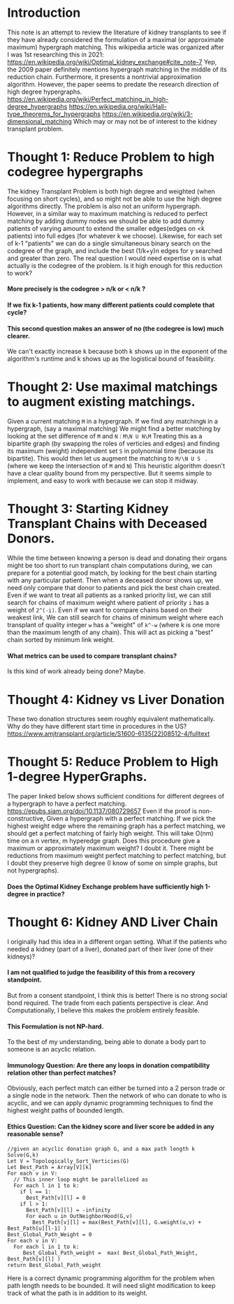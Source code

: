 # Introduction
This note is an attempt to review the literature of kidney transplants to see 
if they have already considered the formulation of a maximal (or approximate maximum) hypergraph matching.
This wikipedia article was organized after I was 1st researching this in 2021:
https://en.wikipedia.org/wiki/Optimal_kidney_exchange#cite_note-7
Yep, the 2009 paper definitely mentions hypergraph matching in the middle of its reduction chain.
Furthermore, it presents a nontrivial approximation algorithm.
However, the paper seems to predate the research direction of high degree hypergraphs.
https://en.wikipedia.org/wiki/Perfect_matching_in_high-degree_hypergraphs
https://en.wikipedia.org/wiki/Hall-type_theorems_for_hypergraphs
https://en.wikipedia.org/wiki/3-dimensional_matching
Which may or may not be of interest to the kidney transplant problem.

# Thought 1: Reduce Problem to high codegree hypergraphs
The kidney Transplant Problem is both high degree and weighted (when focusing on short cycles),
and so might not be able to use the high degree algorithms directly. 
The problem is also not an uniform hypergraph.
However, in a similar way to maximum matching is reduced to perfect matching by adding dummy nodes we
should be able to add dummy patients of varying amount to extend the smaller edges(edges on <k patients)
into full edges (for whatever k we choose).
Likewise, for each set of k-1 "patients" we can do a single simultaneous binary search on
the codegree of the graph, and include the best (1/k+y)n edges for y searched and greater than zero.
The real question I would need expertise on is what actually is the codegree of the problem.
Is it high enough for this reduction to work?
#### More precisely is the codegree > n/k or < n/k ?
#### If we fix k-1 patients, how many different patients could complete that cycle?
#### This second question makes an answer of no (the codegree is low) much clearer.
We can't exactly increase k because both k shows up in the exponent of the algorithm's runtime
and k shows up as the logistical bound of feasibility.

# Thought 2: Use maximal matchings to augment existing matchings.
Given a current matching ```M``` in a hypergraph.
If we find any matching```N``` in a hypergraph, (say a maximal matching)
We might find a better matching by looking at the set difference of ```M``` and ```N``` :
 ```M\N U N\M``` Treating this as a bipartite graph (by swapping the roles of verticies and edges)
and finding its maximum (weight) independent set ```S``` in polynomial time (because its bipartite).
This would then let us augment the matching to ```M/\N U S ``` . (where we keep the intersection of ```M``` and ```N```)
This heuristic algorithm doesn't have a clear quality bound from my perspective.
But it seems simple to implement, and easy to work with because we can stop it midway.

# Thought 3: Starting Kidney Transplant Chains with Deceased Donors.
While the time between knowing a person is dead and donating their organs might be too short to run transplant chain computations during,
we can prepare for a potential good match, by looking for the best chain starting with any particular patient.
Then when a deceased donor shows up, we need only compare that donor to patients and pick the best chain created.
Even if we want to treat all patients as a ranked priority list,
we can still search for chains of maximum weight where patient of priority ```i``` has a weight of ```2^(-i)```.
Even if we want to compare chains based on their weakest link,
We can still search for chains of minimum weight where each transplant of quality integer ```w``` has a "weight" of ```k^-w``` (where k is one more than the maximum length of any chain). 
This will act as picking a "best" chain sorted by minimum link weight.
#### What metrics can be used to compare transplant chains?
Is this kind of work already being done? Maybe.

# Thought 4: Kidney vs Liver Donation
These two donation structures seem roughly equivalent mathematically.
Why do they have different start time in procedures in the US?
https://www.amjtransplant.org/article/S1600-6135(22)08512-4/fulltext

# Thought 5: Reduce Problem to High 1-degree HyperGraphs.
The paper linked below shows sufficient conditions for 
different degrees of a hypergraph to have a perfect matching.
https://epubs.siam.org/doi/10.1137/080729657
Even if the proof is non-constructive,
Given a hypergraph with a perfect matching.
If we pick the highest weight edge where the remaining graph has a perfect matching,
we should get a perfect matching of fairly high weight.
This will take O(nm) time on a n vertex, m hyperedge graph.
Does this procedure give a maximum or approximately maximum weight? I doubt it.
There might be reductions from maximum weight perfect matching to perfect matching,
but I doubt they preserve high degree (I know of some on simple graphs, but not hypergraphs).
#### Does the Optimal Kidney Exchange problem have sufficiently high 1-degree in practice?

# Thought 6: Kidney AND Liver Chain
I originally had this idea in a different organ setting.
What if the patients who needed a kidney (part of a liver), donated part of their liver (one of their kidneys)?
#### I am not qualified to judge the feasibility of this from a recovery standpoint.
But from a consent standpoint, I think this is better!
There is no strong social bond required.
The trade from each patients perspective is clear.
And Computationally, I believe this makes the problem entirely feasible.
#### This Formulation is not NP-hard.
To the best of my understanding, being able to donate a body part to someone is an acyclic relation.
#### Immunology Question: Are there any loops in donation compatibility relation other than perfect matches?
Obviously, each perfect match can either be turned into a 2 person trade or a single node in the network.
Then the network of who can donate to who is acyclic, 
and we can apply dynamic programming techniques to find the highest weight paths of bounded length.
#### Ethics Question: Can the kidney score and liver score be added in any reasonable sense?
```
//given an acyclic donation graph G, and a max path length k
Solve(G,k)
Let V = Topologically_Sort_Verticies(G)
Let Best_Path = Array[V][k]
For each v in V:
  // This inner loop might be parallelized as
  For each l in 1 to k:
    if l == 1:
      Best_Path[v][l] = 0
    if l > 1:
      Best_Path[v][l] = -infinity
      For each u in OutNeighborHood(G,v)
        Best_Path[v][l] = max(Best_Path[v][l], G.weight(u,v) + Best_Path[u][l-1] )
Best_Global_Path_Weight = 0
For each v in V:
  For each l in 1 to k:
     Best_Global_Path_weight =  max( Best_Global_Path_Weight, Best_Path[v][l] )
return Best_Global_Path_weight
```
Here is a correct dynamic programming algorithm for the problem when path length needs to be bounded.
It will need slight modification to keep track of what the path is in addition to its weight.
   
    
    
